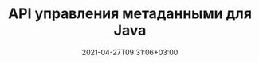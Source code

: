---
############################# Static ############################
layout: "product"
date: 2021-04-27T09:31:06+03:00
draft: false

product: "Metadata"
product_tag: "metadata"
platform: "Java"
platform_tag: "java"

############################# Head ############################
head_title: "API метаданных Java — просмотр, чтение, экспорт, редактирование, удаление метаданных документа"
head_description: "API метаданных Java для просмотра, чтения, редактирования, анализа, поиска, удаления, сравнения и экспорта метаданных документов PDF, Word, Excel, PPTX, Outlook, Visio, аудио, видео и изображений.."

############################# Header ############################
title: "API управления метаданными для Java"
description: "Разработка приложений Java для создания, просмотра, доступа, обновления, удаления, поиска, сравнения, замены и экспорта метаданных популярных форматов документов и изображений."
button:
    enable: true

############################# SubMenu ############################
submenu:
    enable: true
    
    left:
        img_alt: "GroupDocs.Metadata for Java"
        image: "/border/groupdocs-metadata-java.svg"
        product: "GroupDocs.Metadata"
        platform: "Java"

    middle:
        button:
            # button loop
            - link: "#overview"
              text: "Обзор"

            # button loop
            - link: "#features"
              text: "Функции"

            # button loop
            - link: "#support"
              text: "Support"

            # button loop
            - link: "https://products.groupdocs.app/metadata"
              text: "Live Demo"

            # button loop
            - link: "https://purchase.groupdocs.com/pricing/metadata/java"
              text: "Pricing"

    right:
        link_download: "https://downloads.groupdocs.com/metadata"
        link_learn: "https://docs.groupdocs.com/metadata/java/"
        link_buy: "https://purchase.groupdocs.com"

############################# Обзор ############################
overview:
    enable: true
    content: |
      GroupDocs.Metadata for Java — это расширенный API управления метаданными для управления метаданными документов, изображений, архивов, торрентов и различных других форматов файлов. Теперь разработчики могут расширять функциональные возможности своих Java-приложений, легко добавляя функции просмотра, изменения, удаления, извлечения, поиска, сравнения, замены и экспорта метаданных во всех популярных форматах деловых документов, таких как PDF, Microsoft Office Word, электронные таблицы Excel, презентации PowerPoint и т. д. слайды, электронные письма Outlook, Project, схемы Visio, OneNote, изображения, AutoCAD, Photoshop, аудио, видео, шрифты и метафайлы OpenType.

      Библиотека метаданных Java предлагает такие функции, как поиск метаданных, замену свойств метаданных, сравнение метаданных поддерживаемых форматов файлов для выявления сходств и различий. Вы также можете редактировать или изменять метаданные для лучшего управления информацией и экспортировать полученную информацию метаданных в файл Excel, файл CSV и DataSet. API предлагает всестороннюю поддержку для работы со всеми широко используемыми стандартами метаданных, такими как встроенные, XMP, EXIF и пользовательские свойства метаданных в поддерживаемых форматах документов.

      GroupDocs.Metadata for Java совместим со всеми версиями Java и поддерживает популярные операционные системы (Windows, линукс, MacOS), способные запускать среду выполнения Java.
    tabs:
      enable: true     
      
      ## TAB ONE ##
      tab_one:
        description: |
          Ниже приводится обзор GroupDocs.Metadata для Java:

        left:
          enable: true
          icon: "fas fa-file-image"
          title: "Работа с изображениями"
          content: |
            * Метаданные XMP
            * Метаданные EXIF
            * Метаданные IPTC-IIM
            * Метаданные PSD
            * Метаданные САПР
            * Анализ дополнительных тегов IFD
            * Чтение тега SRational TIFF
      
        right:
          enable: true
          icon: "fab fa-html5"
          title: "Работа с аудио и видео"
          content: |
            * Обнаружение формата MP3 во время выполнения
            * Читать тег Lyrics3
            * Чтение аудиоинформации MPEG
            * Чтение информации заголовка AVI
            * Читать субтитры Матроски
            * Экспорт данных в Excel или CSV
      
      ## TAB TWO ##
      tab_two:
        description: |
          GroupDocs.Metadata для Java поддерживает следующие [форматы файлов документов] (https://docs.groupdocs.com/metadata/java/supported-document-formats/):

        left:
          enable: true
          table:
            # table loop
            - title: "Microsoft Office"
              content: |
                * **Word:** DOC, DOCX, DOCM, DOT, DOTX, DOTM, RTF, TXT
                * **Excel:** XLS, XLSX, XLSM, XLSB, XLTM, XLT, XLTM, XLTX, XLAM, SXC, SpreadsheetML
                * **PowerPoint:** PPT, PPTX, PPS, PPSX, PPSM, POT, POTM, POTX, PPTM
                * **Visio:** VSD, VDX, VSS, VSSX, VSX, VST, VSTX, VTX, VSDX, VDW, VSTM, VSSM, VSDM
                * **Project:** MPP
                * **Outlook:** MSG, EML, EMLX, PST, OST
                * **OneNote:** ONE

        right:
          enable: true
          table:
            # table loop
            - title: "Другие форматы"
              content: |
                * **OpenDocument**: ODT, ODS
                * **Портативный**: PDF
                * **Фотошоп**: PSD
                * **AutoCAD**: DWG, DXF
                * **Аудио**: MP3, WAV
                * **Видео**: AVI, MOV, QT, FLV
                * **Метафайлы**: EMF, WMF
                * **vCard**: VCF, видеомагнитофон
                * **Изображение**: JPG, JPEG, JPE, JP2, PNG, GIF, TIFF, WebP, BMP, DJVU, DJV, DICOM
                * **Matroska Media Container**: MKV, MKA, MK3D, WEBM
                * **Шрифты OpenType**: OTF, OTC, TTF, TTC
                * **Другие**: EPUB, ZIP, TORRENT, ASF

      ## TAB THREE ##
      tab_three:
        description: |
          GroupDocs.Metadata for Java supports following Операционные системы, Frameworks & Менеджер пакетовs:
        
        left:
          enable: true
          table:
            # table loop
            - icon: "fab fa-windows"
              title: "Операционные системы"
              content: |
                * Рабочий стол Microsoft Windows
                * Сервер Microsoft Windows
                * линукс
                * MacOS

            # table loop
            - icon: "fas fa-code"
              title: "Поддерживаемые платформы"
              content: |
                * Java 7 (1.7) и выше

        right:
          enable: true
          table:
            # table loop
            - icon: "fas fa-cogs"
              title: "Среды разработки"
              content: |
                * NetBeans
                * IntelliJ ИДЕЯ
                * Затмение
            # table loop
            - icon: "fas fa-tools"
              title: "Инструмент автоматизации сборки"
              content: |
                * Мавен

############################# Функции ############################
features:
    enable: true
    title: "GroupDocs.Metadata для функций Java"

    feature:
      # feature loop
      - icon: "fas fa-copy"
        content: "Управление встроенными и пользовательскими метаданными и получение метаданных торрентов и форматов архивов"

      # feature loop
      - icon: "fas fa-eye"
        content: "Доступ и удаление скрытых данных в Microsoft Word, Excel, PowerPoint и PDF"

      # feature loop
      - icon: "fas fa-bolt"
        content: "Определить тип файла документа во время выполнения"
      
      # feature loop
      - icon: "fas fa-file-powerpoint"
        content: "Идентификация/удаление цифровых подписей в Word, Excel, PDF"

      # feature loop
      - icon: "fas fa-code"
        content: "Обнаружение защиты паролем документов в Word, Excel, PowerPoint и PDF"

      # feature loop
      - icon: "fas fa-cloud"
        content: "Получение миниатюр и предварительный просмотр изображений поддерживаемых форматов и поддержка Matroska Multimedia Container"

      # feature loop
      - icon: "fas fa-remove-format"
        content: "Извлечение текстовых метаданных из файлов изображений PNG"

      # feature loop
      - icon: "fas fa-comment-slash"
        content: "Поддерживает перечисление любого типа метаданных и чтение метаданных файлов шрифтов OpenType"

      # feature loop
      - icon: "fas fa-location-arrow"
        content: "Чтение свойства метаданных с использованием определенного ключа для любого поддерживаемого формата"

      # feature loop
      - icon: "fas fa-border-all"
        content: "Получить/удалить метаданные сообщений электронной почты и удалить вложения"

      # feature loop
      - icon: "fas fa-wrench"
        content: "Читать субтитры Матроски and retrieve Metadata of Audio & Video Files"

      # feature loop
      - icon: "fas fa-columns"
        content: "Создание превью изображений для файлов EPUB, CAD, EML и MSG"

      # feature loop
      - icon: "fas fa-file-word"
        content: "Определите различия или сходства в метаданных поддерживаемых форматов путем сравнения"

      # feature loop
      - icon: "fas fa-print"
        content: "Замена свойств метаданных Word, Excel, PowerPoint и PDF"

      # feature loop
      - icon: "fas fa-file-archive"
        content: "Экспорт метаданных поддерживаемых форматов файлов в Excel, CSV или DataSet"

      # feature loop
      - icon: "fas fa-lock"
        content: "Добавление или обновление свойств XMP и метаданные EXIF ​​произвольных типов с помощью API поиска"

      # feature loop
      - icon: "fas fa-file-code"
        content: "Управление свойствами метаданных изображения и удаление информации о местоположении фотографии"
      
      # feature loop
      - icon: "fas fa-fill-drip"
        content: "Удалить метаданные и комментарии из отчетов и документов"

      # feature loop
      - icon: "fas fa-file-excel"
        content: "Извлечение метаданных из файлов Microsoft Excel, начиная с Excel 95"

      # feature loop
      - icon: "fas fa-heading"
        content: "Сокращение потребления памяти форматами PDF, Excel и изображений"

      # feature loop
      - icon: "fab fa-uncharted"
        content: "Добавление, обновление и удаление пакетов метаданных IPTC в изображениях TIFF"
      
      # feature loop
      - icon: "fab fa-uncharted"
        content: "Добавление, обновление и удаление метаданных пакетов EXIF ​​в изображениях JPEG2000"

      # feature loop
      - icon: "fab fa-uncharted"
        content: "Чтение тегов EXIF ​​и метаданных свойств XMP из форматов изображений HEIC/HEIF"

      # feature loop
      - icon: "fab fa-uncharted"
        content: "Чтение метаданных из зашифрованных файлов Microsoft Project"

    больше_функций:
      # more_feature_loop
      - title: "Эффективно извлекать свойства метаданных"
        content: |
          С помощью GroupDocs.Metadata for Java API свойства метаданных поддерживаемых форматов файлов могут быть извлечены довольно эффективно. Код для этого довольно прост и прямолинеен. Ниже приведен пример, показывающий, как легко получить свойства метаданных файла MP3 с помощью Java:
          
          ```java
          try (Mp3Format mp3Format = new Mp3Format("D:\\sample.mp3")) 
          {
            System.out.printf("Album: %", mp3Format.getId3v1Properties().getAlbum());
            System.out.printf("Title: %", mp3Format.getId3v2Properties().getTitle());
          }
          ```
      # more_feature_loop
      - title: "Получить скрытые данные для манипулирования"
        content: |
          GroupDocs.Metadata for Java предоставляет комплексный способ получения и удаления скрытых данных из файлов Microsoft Word, Excel и PowerPoint. Вы также можете сделать то же самое для PDF-документов. В следующем списке подробно описаны виды метаданных, к которым вы можете получить доступ и которыми можно управлять с помощью GroupDocs.Metadata для Java:

          * Microsoft Word (комментарии, скрытый текст, поля слияния)
          * Microsoft Excel (комментарии, скрытые листы)
          * Microsoft PowerPoint (комментарии, скрытые слайды)
          * PDF-документы (вложения, аннотации, закладки, поля формы)

############################# Support ############################
support:
    enable: true

############################# Solutions ############################
solutions:
    enable: true
    title: "GroupDocs.Metadata предлагает API для просмотра документов для других популярных сред разработки."

    solution:
        # solution loop
        - img_alt: "GroupDocs.Metadata for .NET"
          image: "/border/groupdocs-metadata-net.svg"
          product: "GroupDocs.Metadata"
          platform: ".NET"
          link: "/metadata/net/"

############################# Back to top ###############################
back_to_top:
  enable: true
---